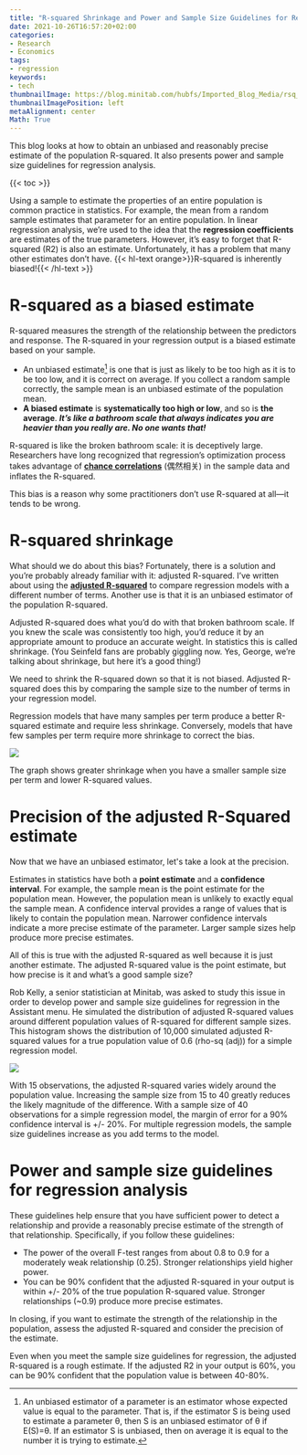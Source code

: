 ```yaml
---
title: "R-squared Shrinkage and Power and Sample Size Guidelines for Regression Analysis"
date: 2021-10-26T16:57:20+02:00
categories:
- Research
- Economics
tags:
- regression
keywords:
- tech
thumbnailImage: https://blog.minitab.com/hubfs/Imported_Blog_Media/rsq_shrinkage_w640.png
thumbnailImagePosition: left
metaAlignment: center
Math: True
---
```

This blog looks at how to obtain an unbiased and reasonably precise estimate of the population R-squared. It also presents power and sample size guidelines for regression analysis.
<!--more-->
{{< toc >}}

Using a sample to estimate the properties of an entire population is common practice in statistics. For example, the mean from a random sample estimates that parameter for an entire population. In linear regression analysis, we’re used to the idea that the **regression coefficients** are estimates of the true parameters. However, it’s easy to forget that R-squared (R2) is also an estimate. Unfortunately, it has a problem that many other estimates don’t have. {{< hl-text orange>}}R-squared is inherently biased!{{< /hl-text >}}

# R-squared as a biased estimate

R-squared measures the strength of the relationship between the predictors and response. The R-squared in your regression output is a biased estimate based on your sample.
* An unbiased estimate[^unbiased] is one that is just as likely to be too high as it is to be too low, and it is correct on average. If you collect a random sample correctly, the sample mean is an unbiased estimate of the population mean.
* **A biased estimate** is **systematically too high or low**, and so is **the average**. ***It’s like a bathroom scale that always indicates you are heavier than you really are. No one wants that!***

R-squared is like the broken bathroom scale: it is deceptively large. Researchers have long recognized that regression’s optimization process takes advantage of **[chance correlations](http://www.vias.org/tmdatanaleng/cc_corr_bychance.html)** (偶然相关) in the sample data and inflates the R-squared.

This bias is a reason why some practitioners don’t use R-squared at all—it tends to be wrong.

# R-squared shrinkage

What should we do about this bias? Fortunately, there is a solution and you’re probably already familiar with it: adjusted R-squared. I’ve written about using the **[adjusted R-squared](https://blog.minitab.com/en/adventures-in-statistics-2/multiple-regession-analysis-use-adjusted-r-squared-and-predicted-r-squared-to-include-the-correct-number-of-variables)** to compare regression models with a different number of terms. Another use is that it is an unbiased estimator of the population R-squared.

Adjusted R-squared does what you’d do with that broken bathroom scale. If you knew the scale was consistently too high, you’d reduce it by an appropriate amount to produce an accurate weight. In statistics this is called shrinkage. (You Seinfeld fans are probably giggling now. Yes, George, we’re talking about shrinkage, but here it’s a good thing!)

We need to shrink the R-squared down so that it is not biased. Adjusted R-squared does this by comparing the sample size to the number of terms in your regression model.

Regression models that have many samples per term produce a better R-squared estimate and require less shrinkage. Conversely, models that have few samples per term require more shrinkage to correct the bias.

![](https://blog.minitab.com/hubfs/Imported_Blog_Media/rsq_shrinkage_w640.png)

The graph shows greater shrinkage when you have a smaller sample size per term and lower R-squared values.

# Precision of the adjusted R-Squared estimate

Now that we have an unbiased estimator, let's take a look at the precision.

Estimates in statistics have both a **point estimate** and a **confidence interval**. For example, the sample mean is the point estimate for the population mean. However, the population mean is unlikely to exactly equal the sample mean. A confidence interval provides a range of values that is likely to contain the population mean. Narrower confidence intervals indicate a more precise estimate of the parameter. Larger sample sizes help produce more precise estimates.

All of this is true with the adjusted R-squared as well because it is just another estimate. The adjusted R-squared value is the point estimate, but how precise is it and what’s a good sample size?

Rob Kelly, a senior statistician at Minitab, was asked to study this issue in order to develop power and sample size guidelines for regression in the Assistant menu. He simulated the distribution of adjusted R-squared values around different population values of R-squared for different sample sizes. This histogram shows the distribution of 10,000 simulated adjusted R-squared values for a true population value of 0.6 (rho-sq (adj)) for a simple regression model.

![](https://blog.minitab.com/hubfs/Imported_Blog_Media/adjrsqprecision_w640.png)

With 15 observations, the adjusted R-squared varies widely around the population value. Increasing the sample size from 15 to 40 greatly reduces the likely magnitude of the difference. With a sample size of 40 observations for a simple regression model, the margin of error for a 90% confidence interval is +/- 20%. For multiple regression models, the sample size guidelines increase as you add terms to the model.

# Power and sample size guidelines for regression analysis

These guidelines help ensure that you have sufficient power to detect a relationship and provide a reasonably precise estimate of the strength of that relationship. Specifically, if you follow these guidelines:

* The power of the overall F-test ranges from about 0.8 to 0.9 for a moderately weak relationship (0.25). Stronger relationships yield higher power.
* You can be 90% confident that the adjusted R-squared in your output is within +/- 20% of the true population R-squared value. Stronger relationships (~0.9) produce more precise estimates.

In closing, if you want to estimate the strength of the relationship in the population, assess the adjusted R-squared and consider the precision of the estimate.

Even when you meet the sample size guidelines for regression, the adjusted R-squared is a rough estimate. If the adjusted R2 in your output is 60%, you can be 90% confident that the population value is between 40-80%.

[^unbiased]: An unbiased estimator of a parameter is an estimator whose expected value is equal to the parameter. That is, if the estimator S is being used to estimate a parameter θ, then S is an unbiased estimator of θ if E(S)=θ. If an estimator S is unbiased, then on average it is equal to the number it is trying to estimate.
